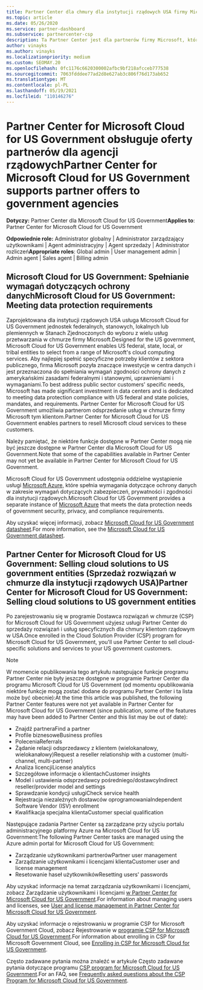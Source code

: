 ```yaml
---
title: Partner Center dla chmury dla instytucji rządowych USA firmy Microsoft
ms.topic: article
ms.date: 05/26/2020
ms.service: partner-dashboard
ms.subservice: partnercenter-csp
description: Ta Partner Center jest dla partnerów firmy Microsoft, którzy oferują rozwiązania firmy Microsoft w chmurze klientom pracującym z agencjami rządowymi w Stany Zjednoczone.
author: vinayks
ms.author: vinayks
ms.localizationpriority: medium
ms.custom: SEOMAY.20
ms.openlocfilehash: 0fc1176c6620300002afbc9bf218afcceb777538
ms.sourcegitcommit: 7063fdddee77ad2d8e627ab3c806f76d173ab652
ms.translationtype: MT
ms.contentlocale: pl-PL
ms.lasthandoff: 05/19/2021
ms.locfileid: "110146276"
---
```

# <a name="partner-center-for-microsoft-cloud-for-us-government-supports-partner-offers-to-government-agencies"></a><span data-ttu-id="81659-103">Partner Center for Microsoft Cloud for US Government obsługuje oferty partnerów dla agencji rządowych</span><span class="sxs-lookup"><span data-stu-id="81659-103">Partner Center for Microsoft Cloud for US Government supports partner offers to government agencies</span></span>

<span data-ttu-id="81659-104">**Dotyczy:** Partner Center dla Microsoft Cloud for US Government</span><span class="sxs-lookup"><span data-stu-id="81659-104">**Applies to**: Partner Center for Microsoft Cloud for US Government</span></span>

<span data-ttu-id="81659-105">**Odpowiednie role:** Administrator globalny | Administrator zarządzający użytkownikami | Agent administracyjny | Agent sprzedaży | Administrator rozliczeń</span><span class="sxs-lookup"><span data-stu-id="81659-105">**Appropriate roles**: Global admin | User management admin | Admin agent | Sales agent | Billing admin</span></span>

## <a name="microsoft-cloud-for-us-government-meeting-data-protection-requirements"></a><span data-ttu-id="81659-106">Microsoft Cloud for US Government: Spełnianie wymagań dotyczących ochrony danych</span><span class="sxs-lookup"><span data-stu-id="81659-106">Microsoft Cloud for US Government: Meeting data protection requirements</span></span>

<span data-ttu-id="81659-107">Zaprojektowana dla instytucji rządowych USA usługa Microsoft Cloud for US Government jednostek federalnych, stanowych, lokalnych lub plemiennych w Stanach Zjednoczonych do wyboru z wielu usług przetwarzania w chmurze firmy Microsoft.</span><span class="sxs-lookup"><span data-stu-id="81659-107">Designed for the US government, Microsoft Cloud for US Government enables US federal, state, local, or tribal entities to select from a range of Microsoft's cloud computing services.</span></span> <span data-ttu-id="81659-108">Aby najlepiej spełnić specyficzne potrzeby klientów z sektora publicznego, firma Microsoft pozyła znaczące inwestycje w centra danych i jest przeznaczona do spełniania wymagań zgodności ochrony danych z amerykańskimi zasadami federalnymi i stanowymi, uprawnieniami i wymaganiami.</span><span class="sxs-lookup"><span data-stu-id="81659-108">To best address public sector customers' specific needs, Microsoft has made significant investment in data centers and is dedicated to meeting data protection compliance with US federal and state policies, mandates, and requirements.</span></span> <span data-ttu-id="81659-109">Partner Center for Microsoft Cloud for US Government umożliwia partnerom odsprzedanie usług w chmurze firmy Microsoft tym klientom.</span><span class="sxs-lookup"><span data-stu-id="81659-109">Partner Center for Microsoft Cloud for US Government enables partners to resell Microsoft cloud services to these customers.</span></span>

<span data-ttu-id="81659-110">Należy pamiętać, że niektóre funkcje dostępne w Partner Center mogą nie być jeszcze dostępne w Partner Center dla Microsoft Cloud for US Government.</span><span class="sxs-lookup"><span data-stu-id="81659-110">Note that some of the capabilities available in Partner Center may not yet be available in Partner Center for Microsoft Cloud for US Government.</span></span>

<span data-ttu-id="81659-111">Microsoft Cloud for US Government udostępnia oddzielne wystąpienie usługi [Microsoft Azure,](https://azure.microsoft.com/overview/clouds/government/) które spełnia wymagania dotyczące ochrony danych w zakresie wymagań dotyczących zabezpieczeń, prywatności i zgodności dla instytucji rządowych.</span><span class="sxs-lookup"><span data-stu-id="81659-111">Microsoft Cloud for US Government provides a separate instance of [Microsoft Azure](https://azure.microsoft.com/overview/clouds/government/) that meets the data protection needs of government security, privacy, and compliance requirements.</span></span> 

<span data-ttu-id="81659-112">Aby uzyskać więcej informacji, zobacz [Microsoft Cloud for US Government datasheet](https://download.microsoft.com/download/C/9/C/C9CA3002-DFC4-4ADA-841F-DF42AEC042FB/Microsoft_Azure_Government_Datasheet_EN_US.PDF).</span><span class="sxs-lookup"><span data-stu-id="81659-112">For more information, see the [Microsoft Cloud for US Government datasheet](https://download.microsoft.com/download/C/9/C/C9CA3002-DFC4-4ADA-841F-DF42AEC042FB/Microsoft_Azure_Government_Datasheet_EN_US.PDF).</span></span>

## <a name="partner-center-for-microsoft-cloud-for-us-government-selling-cloud-solutions-to-us-government-entities"></a><span data-ttu-id="81659-113">Partner Center for Microsoft Cloud for US Government: Selling cloud solutions to US government entities (Sprzedaż rozwiązań w chmurze dla instytucji rządowych USA)</span><span class="sxs-lookup"><span data-stu-id="81659-113">Partner Center for Microsoft Cloud for US Government: Selling cloud solutions to US government entities</span></span>

<span data-ttu-id="81659-114">Po zarejestrowaniu się w programie Dostawca rozwiązań w chmurze (CSP) for Microsoft Cloud for US Government użyjesz usługi Partner Center do sprzedaży rozwiązań i usług specyficznych dla chmury klientom rządowym w USA.</span><span class="sxs-lookup"><span data-stu-id="81659-114">Once enrolled in the Cloud Solution Provider (CSP) program for Microsoft Cloud for US Government, you'll use Partner Center to sell cloud-specific solutions and services to your US government customers.</span></span> 

> [!NOTE]  
> <span data-ttu-id="81659-115">W momencie opublikowania tego artykułu następujące funkcje programu Partner Center nie były jeszcze dostępne w programie Partner Center dla programu Microsoft Cloud for US Government (od momentu opublikowania niektóre funkcje mogą zostać dodane do programu Partner Center i ta lista może być obecnie):</span><span class="sxs-lookup"><span data-stu-id="81659-115">At the time this article was published, the following Partner Center features were not yet available in Partner Center for Microsoft Cloud for US Government (since publication, some of the features may have been added to Partner Center and this list may be out of date):</span></span>

- <span data-ttu-id="81659-116">Znajdź partnera</span><span class="sxs-lookup"><span data-stu-id="81659-116">Find a partner</span></span>
- <span data-ttu-id="81659-117">Profile biznesowe</span><span class="sxs-lookup"><span data-stu-id="81659-117">Business profiles</span></span>
- <span data-ttu-id="81659-118">Polecenia</span><span class="sxs-lookup"><span data-stu-id="81659-118">Referrals</span></span>
- <span data-ttu-id="81659-119">Żądanie relacji odsprzedawcy z klientem (wielokanałowy, wielokanałowy)</span><span class="sxs-lookup"><span data-stu-id="81659-119">Request a reseller relationship with a customer (multi-channel, multi-partner)</span></span>
- <span data-ttu-id="81659-120">Analiza licencji</span><span class="sxs-lookup"><span data-stu-id="81659-120">License analytics</span></span>
- <span data-ttu-id="81659-121">Szczegółowe informacje o klientach</span><span class="sxs-lookup"><span data-stu-id="81659-121">Customer insights</span></span>
- <span data-ttu-id="81659-122">Model i ustawienia odsprzedawcy pośredniego/dostawcy</span><span class="sxs-lookup"><span data-stu-id="81659-122">Indirect reseller/provider model and settings</span></span>
- <span data-ttu-id="81659-123">Sprawdzanie kondycji usługi</span><span class="sxs-lookup"><span data-stu-id="81659-123">Check service health</span></span>
- <span data-ttu-id="81659-124">Rejestracja niezależnych dostawców oprogramowania</span><span class="sxs-lookup"><span data-stu-id="81659-124">Independent Software Vendor (ISV) enrollment</span></span>
- <span data-ttu-id="81659-125">Kwalifikacja specjalna klienta</span><span class="sxs-lookup"><span data-stu-id="81659-125">Customer special qualification</span></span>

<span data-ttu-id="81659-126">Następujące zadania Partner Center są zarządzane przy użyciu portalu administracyjnego platformy Azure na Microsoft Cloud for US Government:</span><span class="sxs-lookup"><span data-stu-id="81659-126">The following Partner Center tasks are managed using the Azure admin portal for Microsoft Cloud for US Government:</span></span> 

- <span data-ttu-id="81659-127">Zarządzanie użytkownikami partnerów</span><span class="sxs-lookup"><span data-stu-id="81659-127">Partner user management</span></span>
- <span data-ttu-id="81659-128">Zarządzanie użytkownikami i licencjami klienta</span><span class="sxs-lookup"><span data-stu-id="81659-128">Customer user and license management</span></span>
- <span data-ttu-id="81659-129">Resetowanie haseł użytkowników</span><span class="sxs-lookup"><span data-stu-id="81659-129">Resetting users' passwords</span></span>

<span data-ttu-id="81659-130">Aby uzyskać informacje na temat zarządzania użytkownikami i licencjami, zobacz Zarządzanie użytkownikami i licencjami [w Partner Center for Microsoft Cloud for US Government](user-management-in-partner-center-for-microsoft-us-govt-cloud.md).</span><span class="sxs-lookup"><span data-stu-id="81659-130">For information about managing users and licenses, see [User and license management in Partner Center for Microsoft Cloud for US Government](user-management-in-partner-center-for-microsoft-us-govt-cloud.md).</span></span>

<span data-ttu-id="81659-131">Aby uzyskać informacje o rejestrowaniu w programie CSP for Microsoft Government Cloud, zobacz Rejestrowanie w [programie CSP for Microsoft Cloud for US Government](enroll-in-csp-for-microsoft-us-govt-cloud.md).</span><span class="sxs-lookup"><span data-stu-id="81659-131">For information about enrolling in CSP for Microsoft Government Cloud, see [Enrolling in CSP for Microsoft Cloud for US Government](enroll-in-csp-for-microsoft-us-govt-cloud.md).</span></span>

<span data-ttu-id="81659-132">Często zadawane pytania można znaleźć w artykule Często zadawane pytania dotyczące programu [CSP program for Microsoft Cloud for US Government](faq-for-us-govt-cloud.md).</span><span class="sxs-lookup"><span data-stu-id="81659-132">For an FAQ, see [Frequently asked questions about the CSP Program for Microsoft Cloud for US Government](faq-for-us-govt-cloud.md).</span></span>
